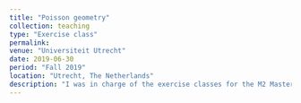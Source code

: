 ```yaml
---
title: "Poisson geometry"
collection: teaching
type: "Exercise class"
permalink: 
venue: "Universiteit Utrecht"
date: 2019-06-30
period: "Fall 2019"
location: "Utrecht, The Netherlands"
description: "I was in charge of the exercise classes for the M2 Mastermath course on Poisson Geometry."
---
```


